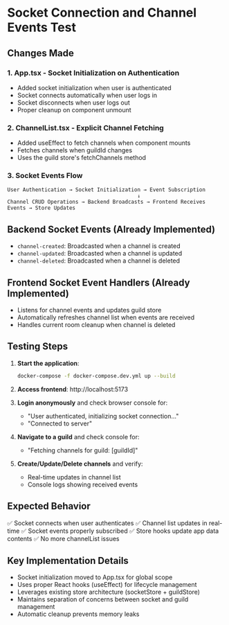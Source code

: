 # Socket Connection and Channel Events Test

## Changes Made

### 1. App.tsx - Socket Initialization on Authentication
- Added socket initialization when user is authenticated
- Socket connects automatically when user logs in
- Socket disconnects when user logs out
- Proper cleanup on component unmount

### 2. ChannelList.tsx - Explicit Channel Fetching
- Added useEffect to fetch channels when component mounts
- Fetches channels when guildId changes
- Uses the guild store's fetchChannels method

### 3. Socket Events Flow
```
User Authentication → Socket Initialization → Event Subscription
                                          ↓
Channel CRUD Operations → Backend Broadcasts → Frontend Receives Events → Store Updates
```

## Backend Socket Events (Already Implemented)
- `channel-created`: Broadcasted when a channel is created
- `channel-updated`: Broadcasted when a channel is updated  
- `channel-deleted`: Broadcasted when a channel is deleted

## Frontend Socket Event Handlers (Already Implemented)
- Listens for channel events and updates guild store
- Automatically refreshes channel list when events are received
- Handles current room cleanup when channel is deleted

## Testing Steps

1. **Start the application**:
   ```bash
   docker-compose -f docker-compose.dev.yml up --build
   ```

2. **Access frontend**: http://localhost:5173

3. **Login anonymously** and check browser console for:
   - "User authenticated, initializing socket connection..."
   - "Connected to server"

4. **Navigate to a guild** and check console for:
   - "Fetching channels for guild: [guildId]"

5. **Create/Update/Delete channels** and verify:
   - Real-time updates in channel list
   - Console logs showing received events

## Expected Behavior

✅ Socket connects when user authenticates
✅ Channel list updates in real-time
✅ Socket events properly subscribed
✅ Store hooks update app data contents
✅ No more channelList issues

## Key Implementation Details

- Socket initialization moved to App.tsx for global scope
- Uses proper React hooks (useEffect) for lifecycle management
- Leverages existing store architecture (socketStore + guildStore)
- Maintains separation of concerns between socket and guild management
- Automatic cleanup prevents memory leaks
